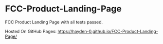 # FCC-Product-Landing-Page
FCC Product Landing Page with all tests passed.

Hosted On GitHub Pages: https://hayden-0.github.io/FCC-Product-Landing-Page/
